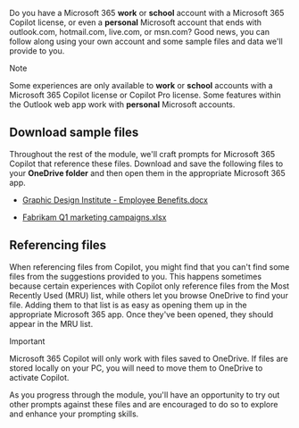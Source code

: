 
Do you have a Microsoft 365 **work** or **school** account with a Microsoft 365 Copilot license, or even a **personal** Microsoft account that ends with outlook.com, hotmail.com, live.com, or msn.com? Good news, you can follow along using your own account and some sample files and data we'll provide to you. 

> [!NOTE]
> Some experiences are only available to **work** or **school** accounts with a Microsoft 365 Copilot license or Copilot Pro license. Some features within the Outlook web app work with **personal** Microsoft accounts.

## Download sample files

Throughout the rest of the module, we'll craft prompts for Microsoft 365 Copilot that reference these files. Download and save the following files to your **OneDrive folder** and then open them in the appropriate Microsoft 365 app.

- [Graphic Design Institute - Employee Benefits.docx](https://go.microsoft.com/fwlink/?linkid=2268825)

- [Fabrikam Q1 marketing campaigns.xlsx](https://go.microsoft.com/fwlink/?linkid=2269124)

## Referencing files

When referencing files from Copilot, you might find that you can't find some files from the suggestions provided to you. This happens sometimes because certain experiences with Copilot only reference files from the Most Recently Used (MRU) list, while others let you browse OneDrive to find your file. Adding them to that list is as easy as opening them up in the appropriate Microsoft 365 app. Once they've been opened, they should appear in the MRU list.

> [!Important]
> Microsoft 365 Copilot will only work with files saved to OneDrive. If files are stored locally on your PC, you will need to move them to OneDrive to activate Copilot.

As you progress through the module, you'll have an opportunity to try out other prompts against these files and are encouraged to do so to explore and enhance your prompting skills.